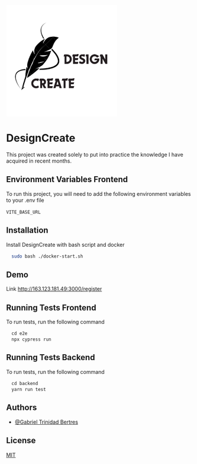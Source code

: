<img src='https://raw.githubusercontent.com/Gabrieltrinidad0101/DesignCreate/master/frontend/src/assets/images/logo.png' width='300'>

# DesignCreate

This project was created solely to put into practice the knowledge I have acquired in recent months.


## Environment Variables Frontend

To run this project, you will need to add the following environment variables to your .env file

`VITE_BASE_URL`


## Installation

Install DesignCreate with bash script and docker

```bash
  sudo bash ./docker-start.sh
```
## Demo

Link http://163.123.181.49:3000/register


## Running Tests Frontend

To run tests, run the following command

```
  cd e2e
  npx cypress run
```

## Running Tests Backend

To run tests, run the following command

```
  cd backend
  yarn run test
```
    
## Authors

- [@Gabriel Trinidad Bertres](https://www.github.com/Gabrieltrinidad0101)


## License

[MIT](https://choosealicense.com/licenses/mit/)

